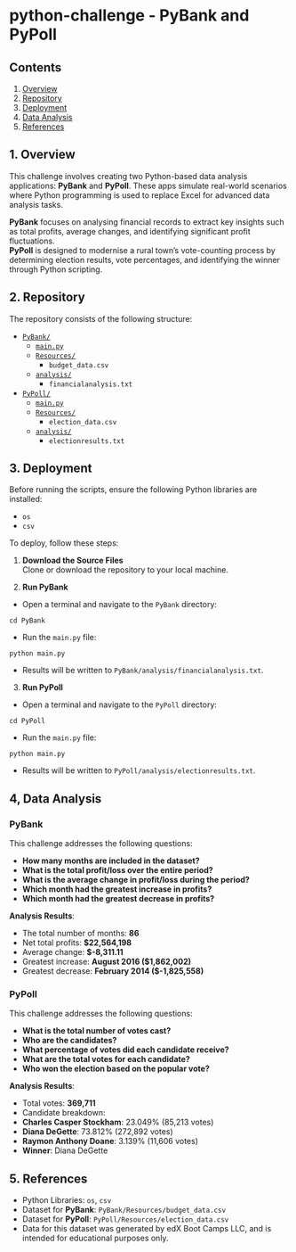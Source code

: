 # python-challenge - PyBank and PyPoll

## Contents
1. [Overview](#1-overview)  
2. [Repository](#2-repository)  
3. [Deployment](#3-deployment)  
4. [Data Analysis](#4-data-analysis)  
5. [References](#5-references)  

## 1. Overview
This challenge involves creating two Python-based data analysis applications: **PyBank** and **PyPoll**. These apps simulate real-world scenarios where Python programming is used to replace Excel for advanced data analysis tasks.  

**PyBank** focuses on analysing financial records to extract key insights such as total profits, average changes, and identifying significant profit fluctuations.  
**PyPoll** is designed to modernise a rural town’s vote-counting process by determining election results, vote percentages, and identifying the winner through Python scripting.  


## 2. Repository
The repository consists of the following structure:

- [`PyBank/`](PyBank)
  - [`main.py`](PyBank/main.py)  
  - [`Resources/`](PyBank/Resources)
    - `budget_data.csv`  
  - [`analysis/`](PyBank/analysis)  
    - `financialanalysis.txt`  
- [`PyPoll/`](PyPoll)
  - [`main.py`](PyPoll/main.py)  
  - [`Resources/`](PyPoll/Resources)
    - `election_data.csv`  
  - [`analysis/`](PyPoll/analysis)
    - `electionresults.txt`  


## 3. Deployment
Before running the scripts, ensure the following Python libraries are installed:
- `os`
- `csv`

To deploy, follow these steps:  

1. **Download the Source Files**  
   Clone or download the repository to your local machine.  

2. **Run PyBank**

- Open a terminal and navigate to the `PyBank` directory:  
```
cd PyBank
```

- Run the `main.py` file:
```
python main.py
```

- Results will be written to `PyBank/analysis/financialanalysis.txt`.

3. **Run PyPoll**  
- Open a terminal and navigate to the `PyPoll` directory:  
```
cd PyPoll
```

- Run the `main.py` file:
```
python main.py
```

- Results will be written to `PyPoll/analysis/electionresults.txt`.


## 4, Data Analysis

### PyBank
This challenge addresses the following questions:
- **How many months are included in the dataset?**  
- **What is the total profit/loss over the entire period?**  
- **What is the average change in profit/loss during the period?**  
- **Which month had the greatest increase in profits?**  
- **Which month had the greatest decrease in profits?**

**Analysis Results**:  
- The total number of months: **86**  
- Net total profits: **$22,564,198**  
- Average change: **$-8,311.11**  
- Greatest increase: **August 2016 ($1,862,002)**  
- Greatest decrease: **February 2014 ($-1,825,558)**  

### PyPoll
This challenge addresses the following questions:
- **What is the total number of votes cast?**  
- **Who are the candidates?**  
- **What percentage of votes did each candidate receive?**  
- **What are the total votes for each candidate?**  
- **Who won the election based on the popular vote?**

**Analysis Results**:  
- Total votes: **369,711**  
- Candidate breakdown:
- **Charles Casper Stockham**: 23.049% (85,213 votes)  
- **Diana DeGette**: 73.812% (272,892 votes)  
- **Raymon Anthony Doane**: 3.139% (11,606 votes)  
- **Winner**: Diana DeGette  


## 5. References
- Python Libraries: `os`, `csv`
- Dataset for **PyBank**: `PyBank/Resources/budget_data.csv`  
- Dataset for **PyPoll**: `PyPoll/Resources/election_data.csv`  
- Data for this dataset was generated by edX Boot Camps LLC, and is intended for educational purposes only.
